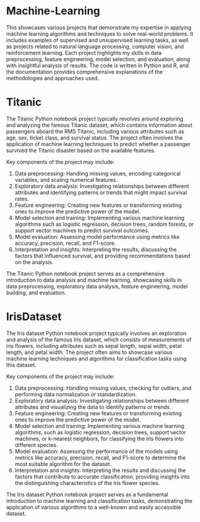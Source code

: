 # Machine-Learning

This showcases various projects that demonstrate my expertise in applying machine learning algorithms and techniques to solve real-world problems. It includes examples of supervised and unsupervised learning tasks, as well as projects related to natural language processing, computer vision, and reinforcement learning. Each project highlights my skills in data preprocessing, feature engineering, model selection, and evaluation, along with insightful analysis of results. The code is written in Python and R, and the documentation provides comprehensive explanations of the methodologies and approaches used.


# Titanic 
The Titanic Python notebook project typically revolves around exploring and analyzing the famous Titanic dataset, which contains information about passengers aboard the RMS Titanic, including various attributes such as age, sex, ticket class, and survival status. The project often involves the application of machine learning techniques to predict whether a passenger survived the Titanic disaster based on the available features.

Key components of the project may include:

1. Data preprocessing: Handling missing values, encoding categorical variables, and scaling numerical features.
2. Exploratory data analysis: Investigating relationships between different attributes and identifying patterns or trends that might impact survival rates.
3. Feature engineering: Creating new features or transforming existing ones to improve the predictive power of the model.
4. Model selection and training: Implementing various machine learning algorithms such as logistic regression, decision trees, random forests, or support vector machines to predict survival outcomes.
5. Model evaluation: Assessing model performance using metrics like accuracy, precision, recall, and F1-score.
6. Interpretation and insights: Interpreting the results, discussing the factors that influenced survival, and providing recommendations based on the analysis.

The Titanic Python notebook project serves as a comprehensive introduction to data analysis and machine learning, showcasing skills in data preprocessing, exploratory data analysis, feature engineering, model building, and evaluation.

# IrisDataset
The Iris dataset Python notebook project typically involves an exploration and analysis of the famous Iris dataset, which consists of measurements of iris flowers, including attributes such as sepal length, sepal width, petal length, and petal width. The project often aims to showcase various machine learning techniques and algorithms for classification tasks using this dataset.

Key components of the project may include:

1. Data preprocessing: Handling missing values, checking for outliers, and performing data normalization or standardization.
2. Exploratory data analysis: Investigating relationships between different attributes and visualizing the data to identify patterns or trends.
3. Feature engineering: Creating new features or transforming existing ones to improve the predictive power of the model.
4. Model selection and training: Implementing various machine learning algorithms, such as logistic regression, decision trees, support vector machines, or k-nearest neighbors, for classifying the iris flowers into different species.
5. Model evaluation: Assessing the performance of the models using metrics like accuracy, precision, recall, and F1-score to determine the most suitable algorithm for the dataset.
6. Interpretation and insights: Interpreting the results and discussing the factors that contribute to accurate classification, providing insights into the distinguishing characteristics of the iris flower species.

The Iris dataset Python notebook project serves as a fundamental introduction to machine learning and classification tasks, demonstrating the application of various algorithms to a well-known and easily accessible dataset.

